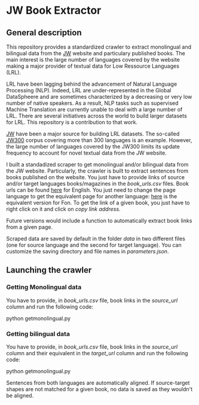 # JW Book Extractor

## General description

This repository provides a standardized crawler to extract monolingual and bilingual data from the [JW](https://www.jw.org/) website and particulary published books. The main interest is the large number of languages covered by the website making a major provider of textual data for Low Ressource Languages (LRL).

LRL have been lagging behind the advancement of Natural Language Processing (NLP).
Indeed, LRL are under-represented in the Global DataSpheere and are sometimes characterized by a decreasing or very low number of native speakers.
As a result, NLP tasks such as supervised Machine Translation are currently unable to deal with a large number of LRL.
There are several initiatives across the world to build larger datasets for LRL. This repository is a contribution to that work.

[JW](https://www.jw.org/) have been a major source for building LRL datasets. The so-called [JW300](https://opus.nlpl.eu/JW300.php) corpus covering more than 300 languages is an example.
However, the large number of languages covered by the JW300 limits its update frequency to account for novel textual data from the JW website.

I built a standadized scraper to get monolingual and/or bilingual data from the JW website. Particularly, the crawler is built to extract sentences from books published on the website. You just have to provide links of source and/or target languages books/magazines in the *book_urls.csv* files. Book urls can be found [here](https://www.jw.org/en/library/books/) for English. You just need to change the page language to get the equivalent page for another language: [here](https://www.jw.org/fon/nus%C9%9Bxwet%C9%9Bn/wema-l%C9%9B/) is the equivalent version for Fon. To get the link of a given book, you just have to right click on it and click on *copy link address*. 

Future versions would include a function to automatically extract book links from a given page. 

Scraped data are saved by default in the folder *data* in two different files (one for source language and the second for target language). You can customize the saving directory and file names in *parameters.json*.

## Launching the crawler

### Getting Monolingual data

You have to provide, in *book_urls.csv* file, book links in the *source_url* column and run the following code: 

python getmonolingual.py

### Getting bilingual data

You have to provide, in *book_urls.csv* file,  book links in the *source_url* column and their equivalent in the *target_url* column and run the following code: 

python getmonolingual.py

Sentences from both languages are automatically aligned. If source-target shapes are not matched for a given book, no data is saved as they wouldn't be aligned. 

 
